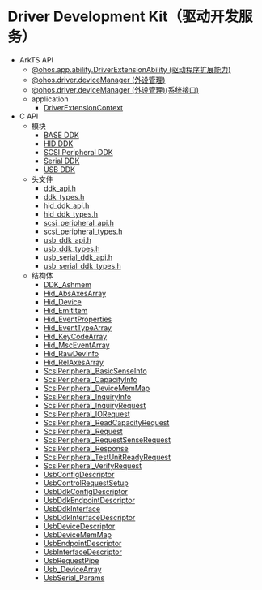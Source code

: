 # Driver Development Kit（驱动开发服务）

- ArkTS API<!--driver-development-arkts-->
  - [@ohos.app.ability.DriverExtensionAbility (驱动程序扩展能力)](js-apis-app-ability-driverExtensionAbility.md)
  - [@ohos.driver.deviceManager (外设管理)](js-apis-driver-deviceManager.md)
  <!--Del-->
  - [@ohos.driver.deviceManager (外设管理)(系统接口)](js-apis-driver-deviceManager-sys.md)
  <!--DelEnd-->
  - application
    - [DriverExtensionContext](js-apis-inner-application-driverExtensionContext.md)
- C API<!--driver-development-c-->
  - 模块<!--driver-development-module-->
    - [BASE DDK](_base_ddk.md)
    - [HID DDK](_hid_ddk.md)
    - [SCSI Peripheral DDK](_s_c_s_i.md)
    - [Serial DDK](_serial_ddk.md)
    - [USB DDK](_usb_ddk.md)
  - 头文件<!--driver-development-headerfile-->
    - [ddk_api.h](ddk_api.md)
    - [ddk_types.h](ddk_types.md)
    - [hid_ddk_api.h](hid__ddk__api_8h.md)
    - [hid_ddk_types.h](hid__ddk__types_8h.md)
    - [scsi_peripheral_api.h](scsi__peripheral__api_8h.md)
    - [scsi_peripheral_types.h](scsi__peripheral__types_8h.md)
    - [usb_ddk_api.h](usb__ddk__api_8h.md)
    - [usb_ddk_types.h](usb__ddk__types_8h.md)
    - [usb_serial_ddk_api.h](usb__serial__ddk__api_8h.md)
    - [usb_serial_ddk_types.h](usb__serial__ddk__types_8h.md)
  - 结构体<!--driver-development-struct-->
    - [DDK_Ashmem](_ddk_ashmem.md)
    - [Hid_AbsAxesArray](_hid___abs_axes_array.md)
    - [Hid_Device](_hid___device.md)
    - [Hid_EmitItem](_hid___emit_item.md)
    - [Hid_EventProperties](_hid___event_properties.md)
    - [Hid_EventTypeArray](_hid___event_type_array.md)
    - [Hid_KeyCodeArray](_hid___key_code_array.md)
    - [Hid_MscEventArray](_hid___msc_event_array.md)
    - [Hid_RawDevInfo](_hid___raw_dev_info.md)
    - [Hid_RelAxesArray](_hid___rel_axes_array.md)
    - [ScsiPeripheral_BasicSenseInfo](_scsi_peripheral___basic_sense_info.md)
    - [ScsiPeripheral_CapacityInfo](_scsi_peripheral___capacity_info.md)
    - [ScsiPeripheral_DeviceMemMap](_scsi_peripheral___device_mem_map.md)
    - [ScsiPeripheral_InquiryInfo](_scsi_peripheral___inquiry_info.md)
    - [ScsiPeripheral_InquiryRequest](_scsi_peripheral___inquiry_request.md)
    - [ScsiPeripheral_IORequest](_scsi_peripheral___i_o_request.md)
    - [ScsiPeripheral_ReadCapacityRequest](_scsi_peripheral___read_capacity_request.md)
    - [ScsiPeripheral_Request](_scsi_peripheral___request.md)
    - [ScsiPeripheral_RequestSenseRequest](_scsi_peripheral___request_sense_request.md)
    - [ScsiPeripheral_Response](_scsi_peripheral___response.md)
    - [ScsiPeripheral_TestUnitReadyRequest](_scsi_peripheral___test_unit_ready_request.md)
    - [ScsiPeripheral_VerifyRequest](_scsi_peripheral___verify_request.md)
    - [UsbConfigDescriptor](_usb_config_descriptor.md)
    - [UsbControlRequestSetup](_usb_control_request_setup.md)
    - [UsbDdkConfigDescriptor](_usb_ddk_config_descriptor.md)
    - [UsbDdkEndpointDescriptor](_usb_ddk_endpoint_descriptor.md)
    - [UsbDdkInterface](_usb_ddk_interface.md)
    - [UsbDdkInterfaceDescriptor](_usb_ddk_interface_descriptor.md)
    - [UsbDeviceDescriptor](_usb_device_descriptor.md)
    - [UsbDeviceMemMap](_usb_device_mem_map.md)
    - [UsbEndpointDescriptor](_usb_endpoint_descriptor.md)
    - [UsbInterfaceDescriptor](_usb_interface_descriptor.md)
    - [UsbRequestPipe](_usb_request_pipe.md)
    - [Usb_DeviceArray](_usb_device_array.md)
    - [UsbSerial_Params](_usb_serial___params.md)
